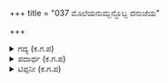 +++
title = "037 ಮೊಲೆಯನುಮ್ಬನ್ದೊಬ್ಬ ದನುಜೆಯ"

+++

<details><summary>ಗದ್ಯ (ಕ.ಗ.ಪ) </summary>

37. ಮೊಲೆಯನ್ನುಣಿಸಲು ಬಂದ ಪೂತನಿಯನ್ನು ನಾಶ ಮಾಡಿದೆವು. ಶಕಟನನ್ನು ಒದೆದವು. ಧೇನುಕ, ವತ್ಸ, ನಗ, ಹಯ, ವೃಷಾಭಾಸುರ, ಭುಜಗರನ್ನು ಸವರಿಹಾಕಿದೆವು. ಮದಿಸಿದ ಆನೆಯನ್ನು, ಮಾವ ಕಂಸನನ್ನು, ಜರಾಸಂಧನ ಬಲವನ್ನು ನಿಶ್ಶಸ್ತ್ರರನ್ನಾಗಿ ಮಾಡಿದೆವು. ಯುದ್ಧದಲ್ಲಿ ರಾಕ್ಷಸರನ್ನು ಸಂಹರಿಸೆದೆದವು.
</details>

<details><summary>ಪದಾರ್ಥ (ಕ.ಗ.ಪ) </summary>

ಹಿಳಿದೆವು-ನಾಶಮಾಡಿದೆವು,
</details>

<details><summary>ಟಿಪ್ಪನೀ (ಕ.ಗ.ಪ) </summary>

ಧೇನುಕ-ಕತ್ತೆಯ ರೂಪದಿಂದ ಬಂದು ಬಲರಾಮನ ಮೇಲೆ ಬಿದ್ದು ಅವನಿಂದ ಹತನಾದ ರಾಕ್ಷಸ,   
ವತ್ಸ-ಒಬ್ಬ ಅಸುರ ಬಲರಾಮ-ಕೃಷ್ಣರು ಯಮುನಾ ತೀರದಲ್ಲಿ ಆಡುತ್ತಿದ್ದಾಗ ಕರುವಿನಂತೆ ಬಂದ ಇವನನ್ನು ಕೃಷ್ಣ ಕೊಂದ,  
ನಗ-ಗೋವರ್ಧನ  
ಹಯ-  
ವೃಷಭ  
ಶಕಟ-ಕಂಸನ ಪರಿವಾರಕ್ಕೆ ಸೇರಿದ ಒಬ್ಬ ರಾಕ್ಷ ಕಂಸನ ಆದೇಶದಂತೆ ಕೃಷ್ಣನನ್ನು ಬಂಡಿಯ ರೂಪದಲ್ಲಿ ಕೊಲ್ಲಲು ಹೋದಾಗ ಕೃಷ್ಣನ ಅಂಗಾಲಿನ ಹೊಡೆತದಿಂದ ಮುರಿದು ಬಿದ್ದ.
</details>
